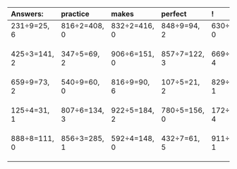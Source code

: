 | Answers: | practice | makes | perfect | ! |
| :--- | :--- | :--- | :--- | :--- |
| 231÷9=25, 6 | 816÷2=408, 0 | 832÷2=416, 0 | 848÷9=94, 2 | 630÷2=315, 0 | 
|   |   |   |   |   | 
|   |   |   |   |   | 
|   |   |   |   |   | 
| 425÷3=141, 2 | 347÷5=69, 2 | 906÷6=151, 0 | 857÷7=122, 3 | 669÷7=95, 4 | 
|   |   |   |   |   | 
|   |   |   |   |   | 
|   |   |   |   |   | 
| 659÷9=73, 2 | 540÷9=60, 0 | 816÷9=90, 6 | 107÷5=21, 2 | 829÷9=92, 1 | 
|   |   |   |   |   | 
|   |   |   |   |   | 
|   |   |   |   |   | 
| 125÷4=31, 1 | 807÷6=134, 3 | 922÷5=184, 2 | 780÷5=156, 0 | 172÷7=24, 4 | 
|   |   |   |   |   | 
|   |   |   |   |   | 
|   |   |   |   |   | 
| 888÷8=111, 0 | 856÷3=285, 1 | 592÷4=148, 0 | 432÷7=61, 5 | 911÷7=130, 1 | 
|   |   |   |   |   | 
|   |   |   |   |   | 
|   |   |   |   |   | 

